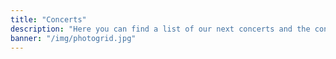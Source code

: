 ```yaml
---
title: "Concerts"
description: "Here you can find a list of our next concerts and the concert archive"
banner: "/img/photogrid.jpg"
---
```


